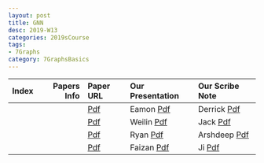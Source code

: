 ```yaml
---
layout: post
title: GNN   
desc: 2019-W13
categories: 2019sCourse
tags:
- 7Graphs
category: 7GraphsBasics
---
```



| Index | Papers Info | Paper URL| Our Presentation |Our Scribe Note |
| -----: | -------------------------------: | :----- | :----- | :----- | 
|  |      | [Pdf]() | Eamon [Pdf]() | Derrick [Pdf]() | 
|  |      | [Pdf]() | Weilin [Pdf]() | Jack [Pdf]() | 
|  |      | [Pdf]() | Ryan [Pdf]() | Arshdeep [Pdf]() | 
|  |      | [Pdf]() | Faizan [Pdf]() | Ji [Pdf]() | 
